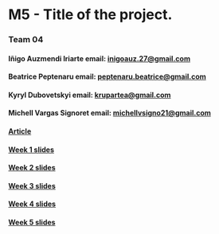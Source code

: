 # M5 - Title of the project.
### Team 04
#### Iñigo Auzmendi Iriarte	email: inigoauz.27@gmail.com		
#### Beatrice Peptenaru email: peptenaru.beatrice@gmail.com
#### Kyryl Dubovetskyi    email: krupartea@gmail.com
#### Michell Vargas Signoret	email: michellvsigno21@gmail.com

#### [Article](https://es.overleaf.com/read/kthmsbytywtz)
#### [Week 1 slides](https://docs.google.com/presentation/d/1ZaabsSSSNnI0wGd8IBkbaUryjoNbt9vyXrmVjyZUQnk/edit?usp=sharing)
#### [Week 2 slides](https://docs.google.com/presentation/d/1ZaabsSSSNnI0wGd8IBkbaUryjoNbt9vyXrmVjyZUQnk/edit?usp=sharing)
#### [Week 3 slides](https://docs.google.com/presentation/d/1ZaabsSSSNnI0wGd8IBkbaUryjoNbt9vyXrmVjyZUQnk/edit?usp=sharing)
#### [Week 4 slides](https://docs.google.com/presentation/d/1ZaabsSSSNnI0wGd8IBkbaUryjoNbt9vyXrmVjyZUQnk/edit?usp=sharing)
#### [Week 5 slides](https://docs.google.com/presentation/d/1ZaabsSSSNnI0wGd8IBkbaUryjoNbt9vyXrmVjyZUQnk/edit?usp=sharing)
